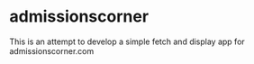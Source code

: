 # admissionscorner
This is an attempt to develop a simple fetch and display app for admissionscorner.com
